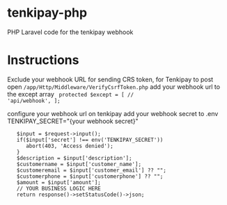 # tenkipay-php
PHP Laravel code for the tenkipay webhook

# Instructions
Exclude your webhook URL for sending CRS token, for Tenkipay to post
open <code>/app/Http/Middleware/VerifyCsrfToken.php</code>
add your webhook url to the except array 
<code>
   protected $except = [
        //
        'api/webhook',
    ];
 </code>

configure your webhook url on tenkipay 
add your webhook secret to .env
TENKIPAY_SECRET="{your webhook secret}"


```public function tenkiPay(Request $request){</code>
   $input = $request->input();
   if($input['secret'] !== env('TENKIPAY_SECRET'))
      abort(403, 'Access denied');
   }
   $description = $input['description'];
   $customername = $input['customer_name'];
   $customeremail = $input['customer_email'] ?? "";
   $customerphone = $input['customerphone'] ?? "";
   $amount = $input['amount'];
   // YOUR BUSINESS LOGIC HERE
   return response()->setStatusCode()->json;
   ```
